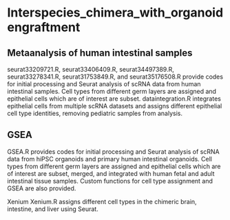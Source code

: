 # Interspecies_chimera_with_organoidengraftment

## Metaanalysis of human intestinal samples
seurat33209721.R, seurat33406409.R, seurat34497389.R, seurat33278341.R, seurat31753849.R, and seurat35176508.R provide codes for initial processing and Seurat analysis of scRNA data from human intestinal samples. Cell types from different germ layers are assigned and epithelial cells which are of interest are subset. dataintegration.R integrates epithelial cells from multiple scRNA datasets and assigns different epithelial cell type identities, removing pediatric samples from analysis. 

## GSEA
GSEA.R provides codes for initial processing and Seurat analysis of scRNA data from hiPSC organoids and primary human intestinal organoids. Cell types from different germ layers are assigned and epithelial cells which are of interest are subset, merged, and integrated with human fetal and adult intestinal tissue samples. Custom functions for cell type assignment and GSEA are also provided.

Xenium
Xenium.R assigns different cell types in the chimeric brain, intestine, and liver using Seurat. 
